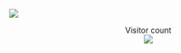 ![](https://komarev.com/ghpvc/?username=your-github-username&color=green)

<p align="center"> 
  Visitor count<br>
  <img src="https://profile-counter.glitch.me/bhydemi/count.svg" />
</p>

<!--
**bhydemi/bhydemi** is a ✨ _special_ ✨ repository because its `README.md` (this file) appears on your GitHub profile.

Here are some ideas to get you started:

- 🔭 I’m currently working on ...
- 🌱 I’m currently learning ...
- 👯 I’m looking to collaborate on ...
- 🤔 I’m looking for help with ...
- 💬 Ask me about ...
- 📫 How to reach me: ...
- 😄 Pronouns: ...
- ⚡ Fun fact: ...
-->

